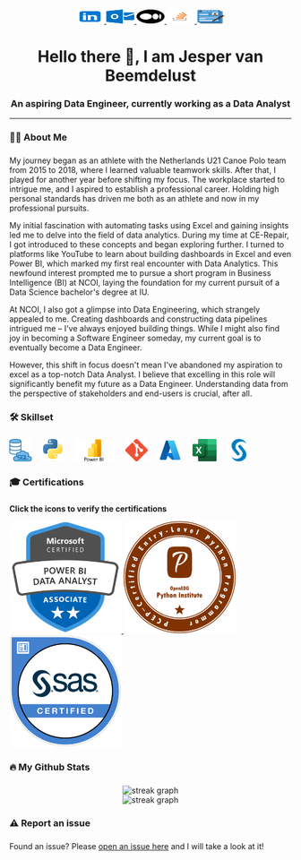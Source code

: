 ###

<div align="center">
  <a href="https://www.linkedin.com/in/jespervanbeemdelust/" target="_blank">
    <img src="https://raw.githubusercontent.com/jespervb7/jespervb7/main/Assets/Linkedin.png" width="50" height="25" alt="linkedin logo"  />
  </a>
  <a href="jespervanbeemdelust@hotmail.com" target="_blank">
    <img src="https://raw.githubusercontent.com/jespervb7/jespervb7/main/Assets/Outlook.png" width="50" height="25" alt="microsoft-outlook logo"  />
  </a>
  <a href="https://medium.com/@jeppakanopolo" target="_blank">
    <img src="https://raw.githubusercontent.com/jespervb7/jespervb7/main/Assets/Medium.png" width="50" height="25" alt="medium logo"  />
  </a>
  <a href="https://stackoverflow.com/users/19345865/jesper-van-beemdelust" target="_blank">
    <img src="https://raw.githubusercontent.com/jespervb7/jespervb7/main/Assets/Stackoverflow.png" width="50" height="25" alt="stackoverflow logo"  />
  </a>
  <a href="" target="_blank">
    <img src="https://raw.githubusercontent.com/jespervb7/jespervb7/main/Assets/Resume.png" width="50" height="25" alt="Resume icon"  />
  </a>
</div>

###

<h1 align="center">Hello there 🧔, I am Jesper van Beemdelust</h2>

###
<h3 align="center">An aspiring Data Engineer, currently working as a Data Analyst</h3>

<hr>

###

<h3 align="left">👩‍💻  About Me</h3>

###

<p align="left">My journey began as an athlete with the Netherlands U21 Canoe Polo team from 2015 to 2018, where I learned valuable teamwork skills. After that, I played for another year before shifting my focus. The workplace started to intrigue me, and I aspired to establish a professional career. Holding high personal standards has driven me both as an athlete and now in my professional pursuits.

My initial fascination with automating tasks using Excel and gaining insights led me to delve into the field of data analytics. During my time at CE-Repair, I got introduced to these concepts and began exploring further. I turned to platforms like YouTube to learn about building dashboards in Excel and even Power BI, which marked my first real encounter with Data Analytics. This newfound interest prompted me to pursue a short program in Business Intelligence (BI) at NCOI, laying the foundation for my current pursuit of a Data Science bachelor's degree at IU.

At NCOI, I also got a glimpse into Data Engineering, which strangely appealed to me. Creating dashboards and constructing data pipelines intrigued me – I've always enjoyed building things. While I might also find joy in becoming a Software Engineer someday, my current goal is to eventually become a Data Engineer.

However, this shift in focus doesn't mean I've abandoned my aspiration to excel as a top-notch Data Analyst. I believe that excelling in this role will significantly benefit my future as a Data Engineer. Understanding data from the perspective of stakeholders and end-users is crucial, after all.</p>

###

<h3 align="left">🛠 Skillset</h3>

###

<div align="left">
  <img src="https://raw.githubusercontent.com/jespervb7/jespervb7/main/Assets/SQL.png" height="40" alt="SQL logo"  />
  <img width="12" />
  <img src="https://raw.githubusercontent.com/jespervb7/jespervb7/main/Assets/Python.png" height="40" alt="Python logo"  />
  <img width="12" />
  <img src="https://raw.githubusercontent.com/jespervb7/jespervb7/main/Assets/Power BI.png" height="40" alt="Power BI logo"  />
  <img width="12" />
  <img src="https://raw.githubusercontent.com/jespervb7/jespervb7/main/Assets/GIT.png" height="40" alt="Git logo"  />
  <img width="12" />
  <img src="https://raw.githubusercontent.com/jespervb7/jespervb7/main/Assets/Azure.png" height="40" alt="Azure logo"  />
  <img width="12" />
  <img src="https://raw.githubusercontent.com/jespervb7/jespervb7/main/Assets/Excel.png" height="40" alt="Excel logo"  />
  <img width="12" />
  <img src="https://raw.githubusercontent.com/jespervb7/jespervb7/main/Assets/SAS Icon.png" height="40" alt="SAS logo"  />
</div>

###

<h3 align="left">🎓 Certifications</h3>

###

<p align="left"><strong>Click the icons to verify the certifications</strong></p>

<div align="left">
  <a href="https://www.credly.com/badges/f22b7497-08fa-4373-97be-3dce171641dd/linked_in_profile" target="_blank">
      <img src="https://raw.githubusercontent.com/jespervb7/jespervb7/main/Assets/PL-300.png" height="200" alt="PL-300 badge" />
    </a>
  <a href="https://www.credly.com/badges/ec558110-9cc4-43bf-84a1-4f0ef6642284/linked_in_profile" target="_blank">
      <img src="https://raw.githubusercontent.com/jespervb7/jespervb7/main/Assets/PCEP.png" height="200" alt="PCEP badge" />
    </a>
 <a href="https://www.credly.com/badges/38e68091-d502-48bf-a6a6-5cf408dcd76e/linked_in_profile" target="_blank">
      <img src="https://raw.githubusercontent.com/jespervb7/jespervb7/main/Assets/SAS Base.png" height="200" alt="SAS badge" />
    </a>
</div>

<!--###

<h3 align="left">📑 Projects</h3>

###

<p align="left">Add the following:<br><br><br>- Screenshots of dashboards perhaps?<br>- SQL interview practice repo<br>- Project dashboard. Shows all my projects with related skills.</p>
-->
###

<h3 align="left">🔥   My Github Stats</h3>

###

<div align="center">
  <img src="https://streak-stats.demolab.com?user=jespervb7&locale=en&mode=daily&theme=dark&hide_border=false&border_radius=5&order=3" height="220" width = "600" alt="streak graph"  />
</div>

<div align="center">
  <img src="http://github-profile-summary-cards.vercel.app/api/cards/profile-details?username=jespervb7&theme=github_dark" height="220" width = "600" alt="streak graph"  />
</div>

###

<h3 align="left">⚠️   Report an issue</h3>

###

<p align="left">
  Found an issue? Please <a href="https://github.com/jespervb7/jespervb7/issues">open an issue here</a> and I will take a look at it!
</p>
